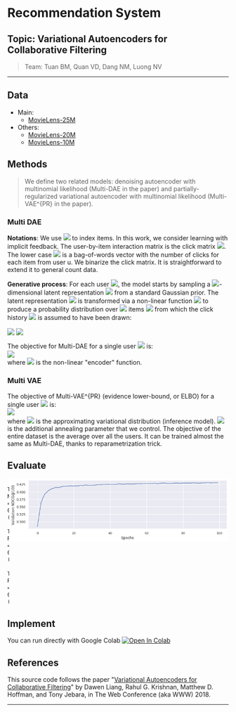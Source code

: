 # Recommendation System

## Topic: Variational Autoencoders for Collaborative Filtering
> Team: Tuan BM, Quan VD, Dang NM, Luong NV

-------------------------------------------------------------------------------------

## Data

  + Main:
      + [MovieLens-25M](http://files.grouplens.org/datasets/movielens/ml-25m.zip)
  + Others: 
      + [MovieLens-20M](http://files.grouplens.org/datasets/movielens/ml-20m.zip)
      + [MovieLens-10M](http://files.grouplens.org/datasets/movielens/ml-10m.zip)


## Methods

> We define two related models: denoising autoencoder with multinomial likelihood (Multi-DAE in the paper) and partially-regularized variational autoencoder with multinomial likelihood (Multi-VAE^{PR} in the paper).

### Multi DAE
  
__Notations__: We use <img src="https://render.githubusercontent.com/render/math?math=u \in \{1,\dots,U\}$ to index users and $i \in \{1,\dots,I\}"> to index items. In this work, we consider learning with implicit feedback. The user-by-item interaction matrix is the click matrix <img src="https://render.githubusercontent.com/render/math?math={X} \in \mathbb{N}^{U\times I}">. The lower case <img src="https://render.githubusercontent.com/render/math?math={x}_u =[X_{u1},\dots,X_{uI}]^\top \in \mathbb{N}^I"> is a bag-of-words vector with the number of clicks for each item from user u. We binarize the click matrix. It is straightforward to extend it to general count data.

__Generative process__: For each user <img src="https://render.githubusercontent.com/render/math?math=u">, the model starts by sampling a <img src="https://render.githubusercontent.com/render/math?math=K">-dimensional latent representation <img src="https://render.githubusercontent.com/render/math?math={z}_u"> from a standard Gaussian prior. The latent representation <img src="https://render.githubusercontent.com/render/math?math={z}_u"> is transformed via a non-linear function <img src="https://render.githubusercontent.com/render/math?math=f_\theta (\cdot) \in \mathbb{R}^I"> to produce a probability distribution over <img src="https://render.githubusercontent.com/render/math?math=I"> items <img src="https://render.githubusercontent.com/render/math?math=\pi (\mathbf{z}_u)"> from which the click history <img src="https://render.githubusercontent.com/render/math?math={x}_u"> is assumed to have been drawn:

<img align='center' src="https://render.githubusercontent.com/render/math?math={z}_u \sim \mathcal{N}(0, \mathbf{I}_K),  \pi(\mathbf{z}_u) \propto \exp\{f_\theta (\mathbf{z}_u\}">
<img align='center' src="https://render.githubusercontent.com/render/math?math={x}_u \sim \mathrm{Mult}(N_u, \pi(\mathbf{z}_u))">

The objective for Multi-DAE for a single user <img src="https://render.githubusercontent.com/render/math?math=u"> is:\
<img align='center' src="https://render.githubusercontent.com/render/math?math={L}_u(\theta, \phi) = \log p_\theta(\mathbf{x}_u | g_\phi(\mathbf{x}_u))"> \
where <img src="https://render.githubusercontent.com/render/math?math=g_\phi(\cdot)"> is the non-linear "encoder" function.


### Multi VAE

The objective of Multi-VAE^{PR} (evidence lower-bound, or ELBO) for a single user <img src="https://render.githubusercontent.com/render/math?math=u"> is:\
<img src="https://render.githubusercontent.com/render/math?math={L}_u(\theta, \phi) = \mathbb{E}_{q_\phi(z_u | x_u)}[\log p_\theta(x_u | z_u)] - \beta \cdot KL(q_\phi(z_u | x_u) \| p(z_u))">\
where <img src="https://render.githubusercontent.com/render/math?math=q_\phi"> is the approximating variational distribution (inference model). <img src="https://render.githubusercontent.com/render/math?math=beta"> is the additional annealing parameter that we control. The objective of the entire dataset is the average over all the users. It can be trained almost the same as Multi-DAE, thanks to reparametrization trick. 
    
    
## Evaluate

<img align='right' src='https://raw.githubusercontent.com/greyhub/RecommendationSystem/main/nDCG%40100.png' width='500"'>

      Test NDCG@100  = 0.43887 (0.00208)
      Test Recall@20 = 0.39996 (0.00261)
      Test Recall@50 = 0.53779 (0.00277)


## Implement

You can run directly with Google Colab 
[![Open In Colab](https://colab.research.google.com/assets/colab-badge.svg)](https://colab.research.google.com/github/greyhub/RecommendationSystem/blob/main/vae_cf.ipynb)


## References

This source code follows the paper "[Variational Autoencoders for Collaborative Filtering](https://arxiv.org/abs/1802.05814)"  by Dawen Liang, Rahul G. Krishnan, Matthew D. Hoffman, and Tony Jebara, in The Web Conference (aka WWW) 2018.
    
-------------------------------------------------------------------------------------

